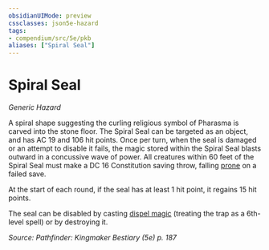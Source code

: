 ```yaml
---
obsidianUIMode: preview
cssclasses: json5e-hazard
tags:
- compendium/src/5e/pkb
aliases: ["Spiral Seal"]
---
```

# Spiral Seal
*Generic Hazard*  

A spiral shape suggesting the curling religious symbol of Pharasma is carved into the stone floor. The Spiral Seal can be targeted as an object, and has AC 19 and 106 hit points. Once per turn, when the seal is damaged or an attempt to disable it fails, the magic stored within the Spiral Seal blasts outward in a concussive wave of power. All creatures within 60 feet of the Spiral Seal must make a DC 16 Constitution saving throw, falling [prone](2-Mechanics/CLI/rules/conditions.md#prone) on a failed save.

At the start of each round, if the seal has at least 1 hit point, it regains 15 hit points.

The seal can be disabled by casting [dispel magic](2-Mechanics/CLI/spells/dispel-magic.md) (treating the trap as a 6th-level spell) or by destroying it.

*Source: Pathfinder: Kingmaker Bestiary (5e) p. 187*